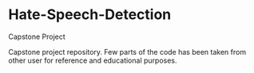 # Hate-Speech-Detection
Capstone Project


Capstone project repository. Few parts of the code has been taken from other user for reference and educational purposes.
